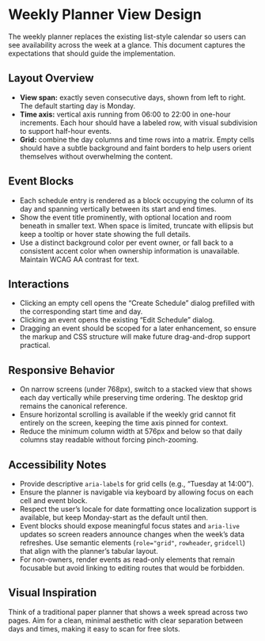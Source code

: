 # Weekly Planner View Design

The weekly planner replaces the existing list-style calendar so users can see availability across the week at a glance. This document captures the expectations that should guide the implementation.

## Layout Overview

- **View span:** exactly seven consecutive days, shown from left to right. The default starting day is Monday.
- **Time axis:** vertical axis running from 06:00 to 22:00 in one-hour increments. Each hour should have a labeled row, with visual subdivision to support half-hour events.
- **Grid:** combine the day columns and time rows into a matrix. Empty cells should have a subtle background and faint borders to help users orient themselves without overwhelming the content.

## Event Blocks

- Each schedule entry is rendered as a block occupying the column of its day and spanning vertically between its start and end times.
- Show the event title prominently, with optional location and room beneath in smaller text. When space is limited, truncate with ellipsis but keep a tooltip or hover state showing the full details.
- Use a distinct background color per event owner, or fall back to a consistent accent color when ownership information is unavailable. Maintain WCAG AA contrast for text.

## Interactions

- Clicking an empty cell opens the “Create Schedule” dialog prefilled with the corresponding start time and day.
- Clicking an event opens the existing “Edit Schedule” dialog.
- Dragging an event should be scoped for a later enhancement, so ensure the markup and CSS structure will make future drag-and-drop support practical.

## Responsive Behavior

- On narrow screens (under 768px), switch to a stacked view that shows each day vertically while preserving time ordering. The desktop grid remains the canonical reference.
- Ensure horizontal scrolling is available if the weekly grid cannot fit entirely on the screen, keeping the time axis pinned for context.
- Reduce the minimum column width at 576px and below so that daily columns stay readable without forcing pinch-zooming.

## Accessibility Notes

- Provide descriptive `aria-label`s for grid cells (e.g., “Tuesday at 14:00”).
- Ensure the planner is navigable via keyboard by allowing focus on each cell and event block.
- Respect the user’s locale for date formatting once localization support is available, but keep Monday-start as the default until then.
- Event blocks should expose meaningful focus states and `aria-live` updates so screen readers announce changes when the week’s data refreshes. Use semantic elements (`role="grid"`, `rowheader`, `gridcell`) that align with the planner’s tabular layout.
- For non-owners, render events as read-only elements that remain focusable but avoid linking to editing routes that would be forbidden.

## Visual Inspiration

Think of a traditional paper planner that shows a week spread across two pages. Aim for a clean, minimal aesthetic with clear separation between days and times, making it easy to scan for free slots.
